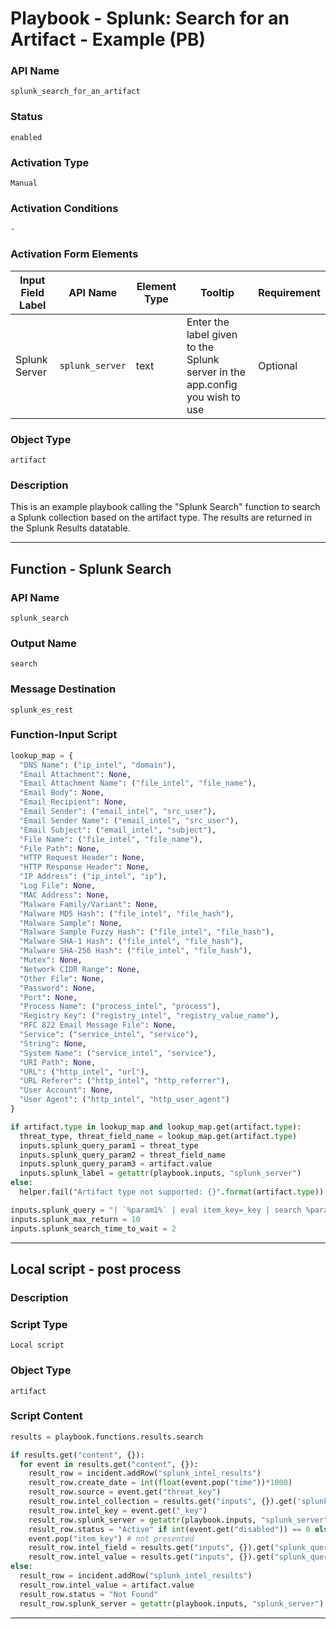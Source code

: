 <!--
    DO NOT MANUALLY EDIT THIS FILE
    THIS FILE IS AUTOMATICALLY GENERATED WITH resilient-sdk codegen
    Generated with resilient-sdk v50.1.262
-->

# Playbook - Splunk: Search for an Artifact - Example (PB)

### API Name
`splunk_search_for_an_artifact`

### Status
`enabled`

### Activation Type
`Manual`

### Activation Conditions
`-`

### Activation Form Elements
| Input Field Label | API Name | Element Type | Tooltip | Requirement |
| ----------------- | -------- | ------------ | ------- | ----------- |
| Splunk Server | `splunk_server` | text | Enter the label given to the Splunk server in the app.config you wish to use | Optional |

### Object Type
`artifact`

### Description
This is an example playbook calling the "Splunk Search" function to search a Splunk collection based on the artifact type. The results are returned in the Splunk Results datatable.


---
## Function - Splunk Search

### API Name
`splunk_search`

### Output Name
`search`

### Message Destination
`splunk_es_rest`

### Function-Input Script
```python
lookup_map = {
  "DNS Name": ("ip_intel", "domain"),
  "Email Attachment": None,
  "Email Attachment Name": ("file_intel", "file_name"),
  "Email Body": None,
  "Email Recipient": None,
  "Email Sender": ("email_intel", "src_user"),
  "Email Sender Name": ("email_intel", "src_user"),
  "Email Subject": ("email_intel", "subject"),
  "File Name": ("file_intel", "file_name"),
  "File Path": None,
  "HTTP Request Header": None,
  "HTTP Response Header": None,
  "IP Address": ("ip_intel", "ip"),
  "Log File": None,
  "MAC Address": None,
  "Malware Family/Variant": None,
  "Malware MD5 Hash": ("file_intel", "file_hash"),
  "Malware Sample": None,
  "Malware Sample Fuzzy Hash": ("file_intel", "file_hash"),
  "Malware SHA-1 Hash": ("file_intel", "file_hash"),
  "Malware SHA-256 Hash": ("file_intel", "file_hash"),
  "Mutex": None,
  "Network CIDR Range": None,
  "Other File": None,
  "Password": None,
  "Port": None,
  "Process Name": ("process_intel", "process"),
  "Registry Key": ("registry_intel", "registry_value_name"),
  "RFC 822 Email Message File": None,
  "Service": ("service_intel", "service"),
  "String": None,
  "System Name": ("service_intel", "service"),
  "URI Path": None,
  "URL": ("http_intel", "url"),
  "URL Referer": ("http_intel", "http_referrer"),
  "User Account": None,
  "User Agent": ("http_intel", "http_user_agent")
}

if artifact.type in lookup_map and lookup_map.get(artifact.type):
  threat_type, threat_field_name = lookup_map.get(artifact.type)
  inputs.splunk_query_param1 = threat_type
  inputs.splunk_query_param2 = threat_field_name
  inputs.splunk_query_param3 = artifact.value
  inputs.splunk_label = getattr(playbook.inputs, "splunk_server")
else:
  helper.fail("Artifact type not supported: {}".format(artifact.type))

inputs.splunk_query = "| `%param1%` | eval item_key=_key | search %param2%=%param3%"
inputs.splunk_max_return = 10
inputs.splunk_search_time_to_wait = 2
```

---

## Local script - post process

### Description


### Script Type
`Local script`

### Object Type
`artifact`

### Script Content
```python
results = playbook.functions.results.search

if results.get("content", {}):
  for event in results.get("content", {}):
    result_row = incident.addRow("splunk_intel_results")
    result_row.create_date = int(float(event.pop("time"))*1000)
    result_row.source = event.get("threat_key")
    result_row.intel_collection = results.get("inputs", {}).get('splunk_query_param1')
    result_row.intel_key = event.get("_key")
    result_row.splunk_server = getattr(playbook.inputs, "splunk_server")
    result_row.status = "Active" if int(event.get("disabled")) == 0 else "Disabled"
    event.pop("item_key") # not presented
    result_row.intel_field = results.get("inputs", {}).get("splunk_query_param2")
    result_row.intel_value = results.get("inputs", {}).get("splunk_query_param3")
else:
  result_row = incident.addRow("splunk_intel_results")
  result_row.intel_value = artifact.value
  result_row.status = "Not Found"
  result_row.splunk_server = getattr(playbook.inputs, "splunk_server")
```

---

